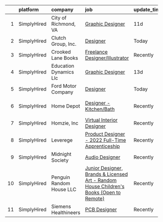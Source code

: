 

|    | platform    | company                  | job                                                                                                                                                                                             | update_time   | location                      |
|---:|:------------|:-------------------------|:------------------------------------------------------------------------------------------------------------------------------------------------------------------------------------------------|:--------------|:------------------------------|
|  1 | SimplyHired | City of Richmond, VA     | [Graphic Designer](https://www.simplyhired.com/job/hXSimG8sTGj0yIxmNg1vWO5aSCKC8MWVUtxrIJLUl_GzvJtLRQ1XBQ?q=3d+designer)                                                                        | 11d           | Richmond, VA                  |
|  2 | SimplyHired | Clutch Group, Inc.       | [Designer](https://www.simplyhired.com/job/ozzNDaXr_K1ovgYCwRTCoHNuCRQEDaAVCIhvsR3gO3ent_2rQgP11g?q=3d+designer)                                                                                | Today         | United States                 |
|  3 | SimplyHired | Crooked Lane Books       | [Freelance Designer/Illustrator](https://www.simplyhired.com/job/7-oep-i_7yGCdk0DJ_OH2vzdbNj70sC1mFujxIhSI1Owd9RNnsIQkw?q=3d+designer)                                                          | Recently      | Remote                        |
|  4 | SimplyHired | Education Dynamics Llc   | [Graphic Designer](https://www.simplyhired.com/job/Om3yykMqQ-pcdD9F_x3sNum30ZQgsU3mff-N29Z0VOLfReEcI83EVQ?q=3d+designer)                                                                        | 13d           | Remote                        |
|  5 | SimplyHired | Ford Motor Company       | [Designer](https://www.simplyhired.com/job/s54iDysPmvJQCy3BAND_nN1pMVbzeP8a0M1hqyr8pGmC7zCZMjPMsA?q=3d+designer)                                                                                | Today         | Dearborn, MI                  |
|  6 | SimplyHired | Home Depot               | [Designer - Kitchen/Bath](https://www.simplyhired.com/job/LO7XqAB3i7Fnbyph5cEsLtRUW3XjAsDJ0u5FvVmYcToY1eAWASY3cQ?q=3d+designer)                                                                 | Recently      | South Hill, VA +126 locations |
|  7 | SimplyHired | Homzie, Inc              | [Virtual Interior Designer](https://www.simplyhired.com/job/7PEglJMm2BIPDW3p7bC1eTbnBnq9ZWVZecQaHxU7AN_QC_1Y7WqAPw?q=3d+designer)                                                               | Recently      | Remote                        |
|  8 | SimplyHired | Leverege                 | [Product Designer - 2022 Full-Time Apprenticeship](https://www.simplyhired.com/job/f2PnrkNkoKjnF_c7MsOM41LbDj7RDHIKkfuGC1pKOOPB0dNQ0HmV5w?q=3d+designer)                                        | Recently      | Remote                        |
|  9 | SimplyHired | Midnight Society         | [Audio Designer](https://www.simplyhired.com/job/nn502Lo13jLcSr2d4fnbt_i2K9Bf6y2BltTqfZgqk7LZooiHPAoyUA?q=3d+designer)                                                                          | Recently      | Remote                        |
| 10 | SimplyHired | Penguin Random House LLC | [Junior Designer, Brands & Licensed Art - Random House Children's Books (Open to Remote)](https://www.simplyhired.com/job/gH3waUaaEZWiJ28DEHFm7xKrgWmuMXpgd-FdbKc3X12hyKTLyKUXBQ?q=3d+designer) | Recently      | New York, NY                  |
| 11 | SimplyHired | Siemens Healthineers     | [PCB Designer](https://www.simplyhired.com/job/oUEQngLQ5TOI-zYvWVM4d4lXhzpRafjwUEvLYkJ4HLtw9KffmPtEYQ?q=3d+designer)                                                                            | Recently      | Johnson City, TN              |